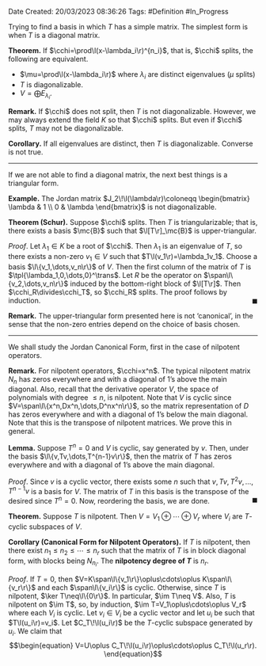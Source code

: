 <div class="topSpace"></div>

Date Created: 20/03/2023 08:36:26
Tags: #Definition #In_Progress

Trying to find a basis in which $T$ has a simple matrix. The simplest form is when $T$ is a diagonal matrix.

**Theorem.** If $\cchi=\prod\l(x-\lambda_i\r)^{n_i}$, that is, $\cchi$ splits, the following are equivalent.
* $\mu=\prod\l(x-\lambda_i\r)$ where $\lambda_i$ are distinct eigenvalues ($\mu$ splits)
* $T$ is diagonalizable.
* $V=\bigoplus E_{\lambda_i}$.

**Remark.** If $\cchi$ does not split, then $T$ is not diagonalizable. However, we may always extend the field $K$ so that $\cchi$ splits. But even if $\cchi$ splits, $T$ may not be diagonalizable.

**Corollary.** If all eigenvalues are distinct, then $T$ is diagonalizable. Converse is not true.

---

If we are not able to find a diagonal matrix, the next best things is a triangular form.

**Example.** The Jordan matrix $J_2\!\l(\lambda\r)\coloneqq
\begin{bmatrix}
    \lambda & 1 \\
    0 & \lambda
\end{bmatrix}$ is not diagonalizable.

**Theorem (Schur).** Suppose $\cchi$ splits. Then $T$ is triangularizable; that is, there exists a basis $\mc{B}$ such that $\l[T\r]_\mc{B}$ is upper-triangular.

_Proof_. Let $\lambda_1\in K$ be a root of $\cchi$. Then $\lambda_1$ is an eigenvalue of $T$, so there exists a non-zero $v_1\in V$ such that $T\l(v_1\r)=\lambda_1v_1$. Choose a basis $\l\{v_1,\dots,v_n\r\}$ of $V$. Then the first column of the matrix of $T$ is $\tpl{\lambda_1,0,\dots,0}^\trans$. Let $R$ be the operator on $\span\l\{v_2,\dots,v_n\r\}$ induced by the bottom-right block of $\l[T\r]$. Then $\cchi_R\divides\cchi_T$, so $\cchi_R$ splits. The proof follows by induction.<span style="float:right;">$\blacksquare$</span>

**Remark.** The upper-triangular form presented here is not $\textrm{`}$canonical$\textrm{'}$, in the sense that the non-zero entries depend on the choice of basis chosen.

---

We shall study the Jordan Canonical Form, first in the case of nilpotent operators.

**Remark.** For nilpotent operators, $\cchi=x^n$. The typical nilpotent matrix $N_n$ has zeros everywhere and with a diagonal of 1$\textrm{'}$s above the main diagonal. Also, recall that the derivative operator $V$, the space of polynomials with degree $\leq n$, is nilpotent. Note that $V$ is cyclic since $V=\span\l\{x^n,Dx^n,\dots,D^nx^n\r\}$, so the matrix representation of $D$ has zeros everywhere and with a diagonal of 1$\textrm{'}$s below the main diagonal. Note that this is the transpose of nilpotent matrices. We prove this in general.

**Lemma.** Suppose $T^n=0$ and $V$ is cyclic, say generated by $v$. Then, under the basis $\l\{v,Tv,\dots,T^{n-1}v\r\}$, then the matrix of $T$ has zeros everywhere and with a diagonal of 1$\textrm{'}$s above the main diagonal.

_Proof_. Since $v$ is a cyclic vector, there exists some $n$ such that $v,Tv,T^2v,\dots,T^{n-1}v$ is a basis for $V$. The matrix of $T$ in this basis is the transpose of the desired since $T^n=0$. Now, reordering the basis, we are done.<span style="float:right;">$\blacksquare$</span>

**Theorem.** Suppose $T$ is nilpotent. Then $V=V_1\oplus\cdots\oplus V_r$ where $V_i$ are $T$-cyclic subspaces of $V$.

**Corollary (Canonical Form for Nilpotent Operators).** If $T$ is nilpotent, then there exist $n_1\leq n_2\leq\cdots\leq n_r$ such that the matrix of $T$ is in block diagonal form, with blocks being $N_{n_i}$. The **nilpotency degree of $T$** is $n_r$.

_Proof_. If $T=0$, then $V=K\span\l\{v_1\r\}\oplus\cdots\oplus K\span\l\{v_r\r\}$ and each $\span\l\{v_i\r\}$ is cyclic. Otherwise, since $T$ is nilpotent, $\ker T\neq\l\{0\r\}$. In particular, $\im T\neq V$. Also, $T$ is nilpotent on $\im T$, so, by induction, $\im T=V_1\oplus\cdots\oplus V_r$ where each $V_i$ is cyclic. Let $v_i\in V_i$ be a cyclic vector and let $u_i$ be such that $T\l(u_i\r)=v_i$. Let $C_T\!\l(u_i\r)$ be the $T$-cyclic subspace generated by $u_i$. We claim that
$$\begin{equation}
    V=U\oplus C_T\!\l(u_i\r)\oplus\cdots\oplus C_T\!\l(u_r\r).
\end{equation}$$
